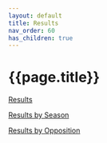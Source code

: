 ```yaml
---
layout: default
title: Results
nav_order: 60
has_children: true
---
```


# {{page.title}}

[Results](results-by-game)

[Results by Season](results-by-season)

[Results by Opposition](results-by-opposition)